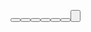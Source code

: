 <?xml version="1.0" encoding="utf-8"?>
<LinearLayout xmlns:android="http://schemas.android.com/apk/res/android"
    android:orientation="vertical"
    android:layout_width="match_parent"
    android:layout_height="match_parent"
    android:divider="?android:attr/dividerHorizontal"
    android:showDividers="middle"
    android:background="@android:color/darker_gray">
    <TextView
        android:text="Title1"
        android:layout_width="match_parent"
        android:layout_height="wrap_content"
        android:id="@+id/textView1"
        android:gravity="center"
        android:textSize="20dp"
        android:textStyle="bold"
        android:textColor="@android:color/black" />
    <View
        android:layout_width="wrap_content"
        android:layout_height="2dp"
        android:id="@+id/view1"
        android:background="@drawable/red_button" />
    <TextView
        android:text="Title2"
        android:layout_width="match_parent"
        android:layout_height="wrap_content"
        android:id="@+id/textView2"
        android:gravity="center"
        android:textSize="15dp"
        android:textColor="@android:color/black" />
    <Button
        android:text="Button1"
        android:layout_width="match_parent"
        android:layout_height="wrap_content"
        android:id="@+id/button1"
        style="?android:attr/borderlessButtonStyle"
        android:layout_marginTop="20dp"
        android:textColor="@android:color/black" />
    <Button
        android:text="Button2"
        android:layout_width="match_parent"
        android:layout_height="wrap_content"
        android:id="@+id/button2"
        style="?android:attr/borderlessButtonStyle"
        android:textColor="@android:color/black" />
    <Button
        android:text="Button3"
        android:layout_width="match_parent"
        android:layout_height="wrap_content"
        android:id="@+id/button3"
        style="?android:attr/borderlessButtonStyle"
        android:textColor="@android:color/black" />
    <Button
        android:text="Button4"
        android:layout_width="match_parent"
        android:layout_height="wrap_content"
        android:id="@+id/button4"
        style="?android:attr/borderlessButtonStyle"
        android:textColor="@android:color/black" />
    <Button
        android:text="Button5"
        android:layout_width="match_parent"
        android:layout_height="wrap_content"
        android:id="@+id/button5"
        style="?android:attr/borderlessButtonStyle"
        android:textColor="@android:color/black" />
    <TextView
        android:layout_width="wrap_content"
        android:layout_height="90dp"
        android:layout_weight="1"
        android:gravity="center_vertical"
        android:text="  Simple text here?"
        android:textColor="@color/blue"
        android:layout_marginBottom="0dp"
        android:layout_gravity="center" />
    <LinearLayout
        style="?android:attr/buttonBarStyle"
        android:layout_width="match_parent"
        android:layout_height="wrap_content"
        android:orientation="horizontal">
        <Button
            style="?android:attr/buttonBarButtonStyle"
            android:layout_width="0dp"
            android:layout_height="wrap_content"
            android:layout_weight="1"
            android:text="Login"
            android:textColor="@android:color/white"
            android:background="@drawable/blueButton" />
        <Button
            style="?android:attr/buttonBarButtonStyle"
            android:layout_width="0dp"
            android:layout_height="wrap_content"
            android:layout_weight="1"
            android:text="Register"
            android:textColor="@android:color/white"
            android:background="@drawable/blueButton" />
    </LinearLayout>
</LinearLayout>
